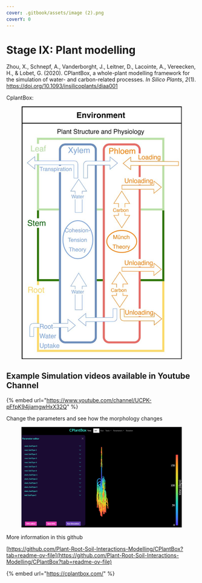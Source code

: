 ```yaml
---
cover: .gitbook/assets/image (2).png
coverY: 0
---
```


# Stage IX: Plant modelling

Zhou, X., Schnepf, A., Vanderborght, J., Leitner, D., Lacointe, A., Vereecken, H., & Lobet, G. (2020). CPlantBox, a whole-plant modelling framework for the simulation of water- and carbon-related processes. _In Silico Plants_, _2_(1). https://doi.org/10.1093/insilicoplants/diaa001

CplantBox:&#x20;

<figure><img src=".gitbook/assets/image (18).png" alt=""><figcaption></figcaption></figure>

## Example Simulation videos available in Youtube Channel&#x20;

{% embed url="https://www.youtube.com/channel/UCPK-pFfpK94jiamgwHxX32Q" %}

Change the parameters and see how the morphology changes

<figure><img src=".gitbook/assets/image (2).png" alt=""><figcaption></figcaption></figure>

More information in this github

[https://github.com/Plant-Root-Soil-Interactions-Modelling/CPlantBox?tab=readme-ov-file](https://github.com/Plant-Root-Soil-Interactions-Modelling/CPlantBox?tab=readme-ov-file)



{% embed url="https://cplantbox.com/" %}

